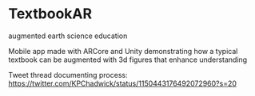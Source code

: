 # TextbookAR
augmented earth science education

Mobile app made with ARCore and Unity demonstrating how a typical textbook can be augmented with 3d figures that enhance understanding

Tweet thread documenting process:
https://twitter.com/KPChadwick/status/1150443176492072960?s=20

